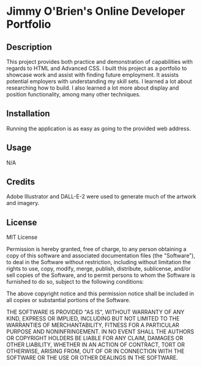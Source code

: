 # Jimmy O'Brien's Online Developer Portfolio

## Description

This project provides both practice and demonstration of capabilities with regards to HTML and Advanced CSS. I built this project as a portfolio to showcase work and assist with finding future employment. It assists potential employers with understanding my skill sets. I learned a lot about researching how to build. I also learned a lot more about display and position functionality, among many other techniques.

## Installation

Running the application is as easy as going to the provided web address.

## Usage

N/A

## Credits

Adobe Illustrator and DALL-E-2 were used to generate much of the artwork and imagery.

## License

MIT License

Permission is hereby granted, free of charge, to any person obtaining a copy of this software and associated documentation files (the "Software"), to deal in the Software without restriction, including without limitation the rights to use, copy, modify, merge, publish, distribute, sublicense, and/or sell copies of the Software, and to permit persons to whom the Software is furnished to do so, subject to the following conditions:

The above copyright notice and this permission notice shall be included in all copies or substantial portions of the Software.

THE SOFTWARE IS PROVIDED "AS IS", WITHOUT WARRANTY OF ANY KIND, EXPRESS OR IMPLIED, INCLUDING BUT NOT LIMITED TO THE WARRANTIES OF MERCHANTABILITY, FITNESS FOR A PARTICULAR PURPOSE AND NONINFRINGEMENT. IN NO EVENT SHALL THE AUTHORS OR COPYRIGHT HOLDERS BE LIABLE FOR ANY CLAIM, DAMAGES OR OTHER LIABILITY, WHETHER IN AN ACTION OF CONTRACT, TORT OR OTHERWISE, ARISING FROM, OUT OF OR IN CONNECTION WITH THE SOFTWARE OR THE USE OR OTHER DEALINGS IN THE SOFTWARE.


